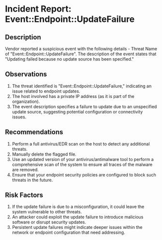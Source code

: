 # Incident Report: Event::Endpoint::UpdateFailure

## Description
Vendor reported a suspicious event with the following details - Threat Name of "Event::Endpoint::UpdateFailure". The description of the event states that "Updating failed because no update source has been specified."

## Observations
1. The threat identified is "Event::Endpoint::UpdateFailure," indicating an issue related to endpoint updates.
2. The host involved has a private IP address (as it is part of the organization).
3. The event description specifies a failure to update due to an unspecified update source, suggesting potential configuration or connectivity issues.

## Recommendations
1. Perform a full antivirus/EDR scan on the host to detect any additional threats.
2. Manually delete the flagged file.
3. Use an updated version of your antivirus/antimalware tool to perform a comprehensive scan of the system to ensure all traces of the malware are removed.
4. Ensure that your endpoint security policies are configured to block such threats in the future.

## Risk Factors
1. If the update failure is due to a misconfiguration, it could leave the system vulnerable to other threats.
2. An attacker could exploit the update failure to introduce malicious software or disrupt security updates.
3. Persistent update failures might indicate deeper issues within the network or endpoint configuration that need addressing.
